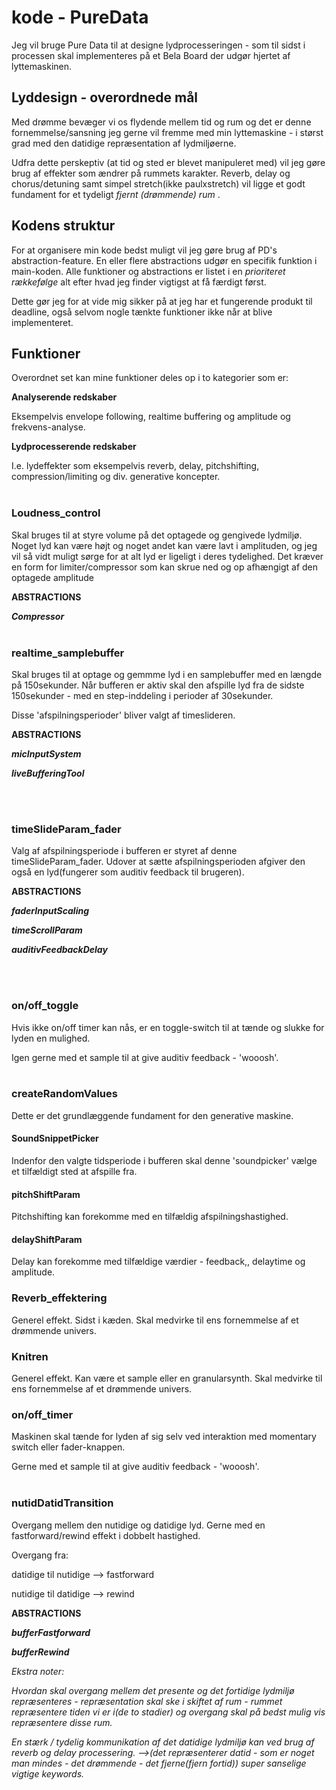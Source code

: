 # kode - PureData

Jeg vil bruge Pure Data til at designe lydprocesseringen - som til sidst i processen skal implementeres på et Bela Board der udgør hjertet af lyttemaskinen.

## Lyddesign - overordnede mål
Med drømme bevæger vi os flydende mellem tid og rum og det er denne fornemmelse/sansning jeg gerne vil fremme med min lyttemaskine - i størst grad med den datidige repræsentation af lydmiljøerne.

Udfra dette perskeptiv (at tid og sted er blevet manipuleret med) vil jeg gøre brug af effekter som ændrer på rummets karakter. Reverb, delay og chorus/detuning samt simpel stretch(ikke paulxstretch) vil ligge et godt fundament for et tydeligt <em>fjernt (drømmende) rum </em>.

## Kodens struktur

For at organisere min kode bedst muligt vil jeg gøre brug af PD's abstraction-feature. En eller flere abstractions udgør en specifik funktion i main-koden. Alle funktioner og abstractions er listet i en <em>prioriteret rækkefølge</em> alt efter hvad jeg finder vigtigst at få færdigt først.<p>
Dette gør jeg for at vide mig sikker på at jeg har et fungerende produkt til deadline, også selvom nogle tænkte funktioner ikke når at blive implementeret.

## Funktioner
Overordnet set kan mine funktioner deles op i to kategorier som er:<p>
__Analyserende redskaber__<p>
Eksempelvis envelope following, realtime buffering og amplitude og frekvens-analyse.<p>
__Lydprocesserende redskaber__<p>
I.e. lydeffekter som eksempelvis reverb, delay, pitchshifting, compression/limiting og div. generative koncepter.
<br />
<br />

### Loudness_control
Skal bruges til at styre volume på det optagede og gengivede lydmiljø. Noget lyd kan være højt og noget andet kan være lavt i amplituden, og jeg vil så vidt muligt sørge for at alt lyd er ligeligt i deres tydelighed. Det kræver en form for limiter/compressor som kan skrue ned og op afhængigt af den optagede amplitude

__ABSTRACTIONS__

<em>__Compressor__</em>
<br />
<br />

### realtime_samplebuffer
Skal bruges til at optage og gemmme lyd i en samplebuffer med en længde på 150sekunder. Når bufferen er aktiv skal den afspille lyd fra de sidste 150sekunder - med en step-inddeling i perioder af 30sekunder.<p>Disse 'afspilningsperioder' bliver valgt af timeslideren.<p>

__ABSTRACTIONS__

<em>__micInputSystem__</em><p>
<em>__liveBufferingTool__</em><p>
<br />
<br />

### timeSlideParam_fader
Valg af afspilningsperiode i bufferen er styret af denne timeSlideParam_fader. Udover at sætte afspilningsperioden afgiver den også en lyd(fungerer som auditiv feedback til brugeren).<p>

__ABSTRACTIONS__<p>

<em>__faderInputScaling__</em><p>
<em>__timeScrollParam__</em><p>
<em>__auditivFeedbackDelay__</em><p>
<br />
<br />

### on/off_toggle
Hvis ikke on/off timer kan nås, er en toggle-switch til at tænde og slukke for lyden en mulighed. <p>
Igen gerne med et sample til at give auditiv feedback - 'wooosh'.
<br />
<br />

### createRandomValues
Dette er det grundlæggende fundament for den generative maskine.<p>

#### SoundSnippetPicker
Indenfor den valgte tidsperiode i bufferen skal denne 'soundpicker' vælge et tilfældigt sted at afspille fra.<p>

#### pitchShiftParam
Pitchshifting kan forekomme med en tilfældig afspilningshastighed.<p>

#### delayShiftParam
Delay kan forekomme med tilfældige værdier - feedback,, delaytime og amplitude.<p>

### Reverb_effektering
Generel effekt. Sidst i kæden. Skal medvirke til ens fornemmelse af et drømmende univers.

### Knitren
Generel effekt. Kan være et sample eller en granularsynth. Skal medvirke til ens fornemmelse af et drømmende univers.

### on/off_timer
Maskinen skal tænde for lyden af sig selv ved interaktion med momentary switch eller fader-knappen. <p>
Gerne med et sample til at give auditiv feedback - 'wooosh'.
<br />
<br />

### nutidDatidTransition
Overgang mellem den nutidige og datidige lyd.
Gerne med en fastforward/rewind effekt i dobbelt hastighed.<p>
Overgang fra:<p>
datidige til nutidige --> fastforward<p>
nutidige til datidige --> rewind<p>

__ABSTRACTIONS__<p>
<em>__bufferFastforward__</em><p>
<em>__bufferRewind__</em><p>

<em>Ekstra noter:<p>
Hvordan skal overgang mellem det presente og det fortidige lydmiljø repræsenteres - repræsentation skal ske i skiftet af rum - rummet repræsentere tiden vi er i(de to stadier) og overgang skal på bedst mulig vis repræsentere disse rum.<p>
En stærk / tydelig kommunikation af det datidige lydmiljø kan ved brug af reverb og delay processering. —->(det repræsenterer datid - som er noget man mindes - det drømmende - det fjerne(fjern fortid)) super sanselige vigtige keywords.</em>

